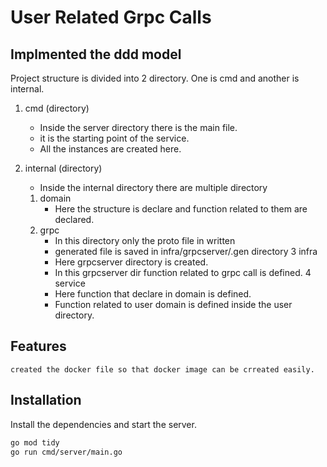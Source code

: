 # User Related Grpc Calls
## Implmented the ddd model

Project structure is divided into 2 directory. One is cmd and another is internal.

1. cmd (directory)
    - Inside the server directory there is the main file. 
    - it is the starting point of the service.
    - All the instances are created here.

2. internal (directory)
    - Inside the internal directory there are multiple directory
    1.  domain
        -   Here the structure is declare and function related to them are declared.
    2. grpc
        - In this directory only the proto file in written
        - generated file is saved in infra/grpcserver/.gen directory
    3  infra
        - Here grpcserver directory is created.
        - In this grpcserver dir function related to grpc call is defined.
    4 service
        - Here function that declare in domain is defined.
        - Function related to user domain is defined inside the user directory.

## Features
    created the docker file so that docker image can be crreated easily.


## Installation

Install the dependencies and start the server.
```sh
go mod tidy
go run cmd/server/main.go
```

